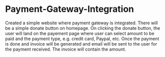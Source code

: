 # Payment-Gateway-Integration
Created a simple website where payment gateway is integrated. 
There will be a simple donate button on homepage. On clicking the donate button, the user will land on the payement page where user can select amount to be paid and the payment type, e.g. credit card, Paypal, etc.
Once the payment is done and invoice will be generated and email will be sent to the user for the payment received. The invoice will contain the amount.
